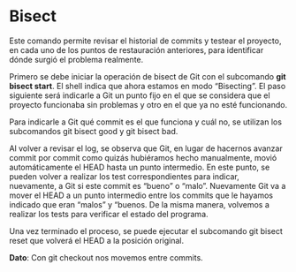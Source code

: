 # Bisect

Este comando permite revisar el historial de commits y testear el proyecto, en cada uno de los puntos de restauración anteriores, para identificar dónde surgió el problema realmente.

Primero se debe iniciar la operación de bisect de Git con el subcomando **git bisect start**. El shell indica que ahora estamos en modo “Bisecting”. El paso siguiente será indicarle a Git un punto fijo en el que se considera que el proyecto funcionaba sin problemas y otro en el que ya no esté funcionando.

Para indicarle a Git qué commit es el que funciona y cuál no, se utilizan los subcomandos git bisect good y git bisect bad.

Al volver a revisar el log, se observa que Git, en lugar de hacernos avanzar commit por commit como quizás hubiéramos hecho manualmente, movió automáticamente el HEAD hasta un punto intermedio. En este punto, se pueden volver a realizar los test correspondientes para indicar, nuevamente, a Git si este commit es “bueno” o “malo”. Nuevamente Git va a mover el HEAD a un punto intermedio entre los commits que le hayamos indicado que eran “malos” y “buenos. De la misma manera, volvemos a realizar los tests para verificar el estado del programa.

Una vez terminado el proceso, se puede ejecutar el subcomando git bisect reset que volverá el HEAD a la posición original.

**Dato**: Con git checkout nos movemos entre commits.
